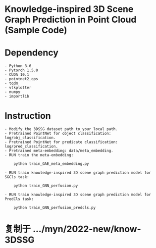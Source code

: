 # Knowledge-inspired 3D Scene Graph Prediction in Point Cloud (Sample Code)

# Dependency
    - Python 3.6
    - Pytorch 1.5.0
    - CUDA 10.1
    - pointnet2_ops
    - tqdm
    - vtkplotter
    - numpy
    - importlib

# Instruction
    - Modify the 3DSSG dataset path to your local path.
    - Pretrained PointNet for object classification: log/obj_classification.
    - Pretrained PointNet for predicate classification: log/pred_classification.
    - Pretrained meta-embedding: data/meta_embedding.
    - RUN train the meta-embedding:

```python
    python train_GAE_meta_embedding.py
```
    - RUN train knowledge-inspired 3D scene graph prediction model for SGCls task:
```python
    python train_GNN_perfusion.py
```
    - RUN train knowledge-inspired 3D scene graph prediction model for PredCls task:
```python
    python train_GNN_perfusion_predcls.py
```


# 复制于 .../myn/2022-new/know-3DSSG
